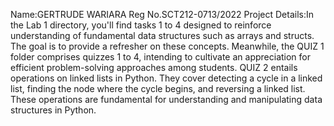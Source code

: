 Name:GERTRUDE WARIARA
Reg No.SCT212-0713/2022
Project Details:In the Lab 1 directory, you'll find tasks 1 to 4 designed to reinforce understanding of fundamental data structures such as arrays and structs. The goal is to provide a refresher on these concepts. 
Meanwhile, the QUIZ 1 folder comprises quizzes 1 to 4, intending to cultivate an appreciation for efficient problem-solving approaches among students. 
QUIZ 2 entails operations on linked lists in Python. They cover detecting a cycle in a linked list, finding the node where the cycle begins, and reversing a linked list. These operations are fundamental for understanding and manipulating data structures in Python.
